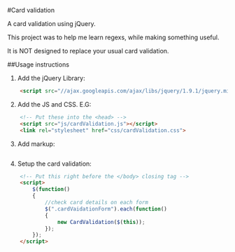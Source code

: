 #Card validation

A card validation using jQuery.

This project was to help me learn regexs, while making something useful.

It is NOT designed to replace your usual card validation.

##Usage instructions

1. Add the jQuery Library:
```html
    <script src="//ajax.googleapis.com/ajax/libs/jquery/1.9.1/jquery.min.js"></script>
```

2. Add the JS and CSS. E.G:
```html
    <!-- Put these into the <head> -->
    <script src="js/cardValidation.js"></script>
    <link rel="stylesheet" href="css/cardValidation.css">
```

3. Add markup:
```html
```

4. Setup the card validation:
```html
    <!-- Put this right before the </body> closing tag -->
    <script>
        $(function() 
        {
            //check card details on each form
            $(".cardVaidationForm").each(function()
            {
                new CardValidation($(this));
            });
        });
    </script>
```
